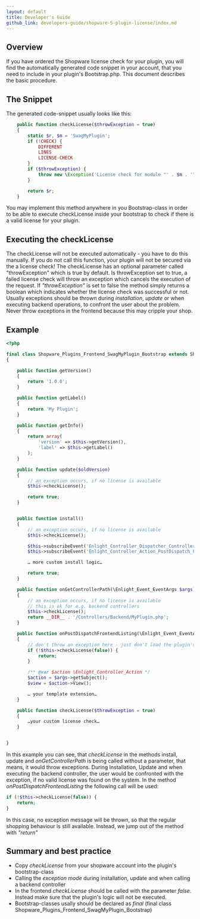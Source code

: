 ```yaml
---
layout: default
title: Developer's Guide
github_link: developers-guide/shopware-5-plugin-license/index.md
---
```


## Overview

If you have ordered the Shopware license check for your plugin, you will find the automatically generated code snippet in your account, that you need to include in your plugin's Bootstrap.php.
This document describes the basic procedure.

## The Snippet

The generated code-snippet usually looks like this:

```php
    public function checkLicense($throwException = true)
    {
        static $r, $m = 'SwagMyPlugin';
        if (!CHECK) {
        	DIFFERENT
        	LINES
        	LICENSE-CHECK
        }
        if ($throwException) {
            throw new \Exception('License check for module "' . $m . '" has failed.');
        }

        return $r;
    }
```

You may implement this method anywhere in you Bootstrap-class in order to be able to execute checkLicense inside your bootstrap to check if there is a valid license for your plugin.

## Executing the checkLicense

The checkLicense will not be executed automatically - you have to do this manually. If you do not call this function, your plugin will not be secured via the a license check!
The checkLicense has an optional parameter called "throwException" which is true by default. Is throwException set to true, a failed license check will
throw an exception which cancels the execution of the request. If *"throwException"* is set to false the method simply returns a boolean which indicates whether the license check was successful or not.
Usually exceptions should be thrown during *installation*, *update* or when executing backend operations, to confront the user about the problem. Never throw exceptions in the frontend because this may
cripple your shop.

## Example

```php
<?php

final class Shopware_Plugins_Frontend_SwagMyPlugin_Bootstrap extends Shopware_Components_Plugin_Bootstrap
{

    public function getVersion()
    {
        return '1.0.0';
    }

    public function getLabel()
    {
        return 'My Plugin';
    }

    public function getInfo()
    {
        return array(
            'version' => $this->getVersion(),
            'label' => $this->getLabel()
        );
    }

    public function update($oldVersion)
    {
        // an exception occurs, if no license is available
        $this->checkLicense();

        return true;
    }


    public function install()
    {
        // an exception occurs, if no license is available
        $this->checkLicense();

        $this->subscribeEvent('Enlight_Controller_Dispatcher_ControllerPath_Backend_MyPlugin', 'onGetControllerPath');
        $this->subscribeEvent('Enlight_Controller_Action_PostDispatch_Frontend_Listing', 'onPostDispatchFrontendListing');

        … more custom install logic…

        return true;
    }

    public function onGetControllerPath(\Enlight_Event_EventArgs $args)
    {
        // an exception occurs, if no license is available
        // this is ok for e.g. backend controllers
        $this->checkLicense();
        return __DIR__ . '/Controllers/Backend/MyPlugin.php';
    }

    public function onPostDispatchFrontendListing(\Enlight_Event_EventArgs $args)
    {
        // don't throw an exception here - just don't load the plugin's extension silently
        if (!$this->checkLicense(false)) {
            return;
        }

        /** @var $action \Enlight_Controller_Action */
        $action = $args->getSubject();
        $view = $action->View();

        … your template extension…
	}

    public function checkLicense($throwException = true)
    {
        …your custom license check…
    }


}
```

In this example you can see, that *checkLicense* in the methods install, update and *onGetControllerPath* is being called without a parameter, that means, it would throw exceptions. During Installation, Update
and when executing the backend controller, the user would be confronted with the exception, if no valid license was found on the system. In the method *onPostDispatchFrontendListing* the following call
will be used:


```php
if (!$this->checkLicense(false)) {
    return;
}
```
In this case, no exception message will be thrown, so that the regular shopping behaviour is still available. Instead, we jump out of the method with *"return"*

## Summary and best practice

* Copy *checkLicense* from your shopware account into the plugin's bootstrap-class
* Calling the *exception mode* during installation, update and when calling a backend controller
* In the frontend *checkLicense* should be called with the parameter *false*. Instead make sure that the plugin's logic will not be executed.
* Bootstrap-classes usally should be declared as *final* (final class Shopware_Plugins_Frontend_SwagMyPlugin_Bootstrap)